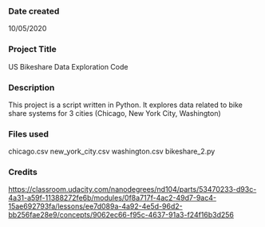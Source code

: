 ### Date created
10/05/2020

### Project Title
US Bikeshare Data Exploration Code

### Description
This project is a script written in Python. It explores data related to bike share systems for 3 cities (Chicago, New York City, Washington)

### Files used
chicago.csv
new_york_city.csv
washington.csv
bikeshare_2.py

### Credits
https://classroom.udacity.com/nanodegrees/nd104/parts/53470233-d93c-4a31-a59f-11388272fe6b/modules/0f8a717f-4ac2-49d7-9ac4-15ae692793fa/lessons/ee7d089a-4a92-4e5d-96d2-bb256fae28e9/concepts/9062ec66-f95c-4637-91a3-f24f16b3d256
